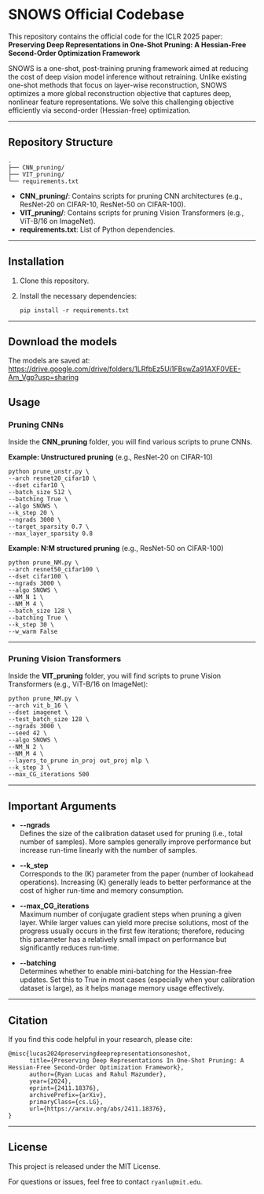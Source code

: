 # SNOWS Official Codebase

This repository contains the official code for the ICLR 2025 paper:  
**Preserving Deep Representations in One-Shot Pruning: A Hessian-Free Second-Order Optimization Framework**

SNOWS is a one-shot, post-training pruning framework aimed at reducing the cost of deep vision model inference without retraining. Unlike existing one-shot methods that focus on layer-wise reconstruction, SNOWS optimizes a more global reconstruction objective that captures deep, nonlinear feature representations. We solve this challenging objective efficiently via second-order (Hessian-free) optimization.

---

## Repository Structure

```
.
├── CNN_pruning/
├── VIT_pruning/
└── requirements.txt
```

- **CNN_pruning/**: Contains scripts for pruning CNN architectures (e.g., ResNet-20 on CIFAR-10, ResNet-50 on CIFAR-100).  
- **VIT_pruning/**: Contains scripts for pruning Vision Transformers (e.g., ViT-B/16 on ImageNet).  
- **requirements.txt**: List of Python dependencies.

---

## Installation

1. Clone this repository.
2. Install the necessary dependencies:

   ```
   pip install -r requirements.txt
   ```

---

## Download the models

The models are saved at: https://drive.google.com/drive/folders/1LRfbEz5Ui1FBswZa91AXF0VEE-Am_Vgp?usp=sharing

## Usage

### Pruning CNNs

Inside the **CNN_pruning** folder, you will find various scripts to prune CNNs.

**Example: Unstructured pruning** (e.g., ResNet-20 on CIFAR-10)
```
python prune_unstr.py \
--arch resnet20_cifar10 \
--dset cifar10 \
--batch_size 512 \
--batching True \
--algo SNOWS \
--k_step 20 \
--ngrads 3000 \
--target_sparsity 0.7 \
--max_layer_sparsity 0.8
```

**Example: N:M structured pruning** (e.g., ResNet-50 on CIFAR-100)
```
python prune_NM.py \
--arch resnet50_cifar100 \
--dset cifar100 \
--ngrads 3000 \
--algo SNOWS \
--NM_N 1 \
--NM_M 4 \
--batch_size 128 \
--batching True \
--k_step 30 \
--w_warm False
```

---

### Pruning Vision Transformers

Inside the **VIT_pruning** folder, you will find scripts to prune Vision Transformers (e.g., ViT-B/16 on ImageNet):

```
python prune_NM.py \
--arch vit_b_16 \
--dset imagenet \
--test_batch_size 128 \
--ngrads 3000 \
--seed 42 \
--algo SNOWS \
--NM_N 2 \
--NM_M 4 \
--layers_to_prune in_proj out_proj mlp \
--k_step 3 \
--max_CG_iterations 500
```

---

## Important Arguments

- **--ngrads**  
  Defines the size of the calibration dataset used for pruning (i.e., total number of samples). More samples generally improve performance but increase run-time linearly with the number of samples.

- **--k_step**  
  Corresponds to the \(K\) parameter from the paper (number of lookahead operations). Increasing \(K\) generally leads to better performance at the cost of higher run-time and memory consumption.

- **--max_CG_iterations**  
  Maximum number of conjugate gradient steps when pruning a given layer. While larger values can yield more precise solutions, most of the progress usually occurs in the first few iterations; therefore, reducing this parameter has a relatively small impact on performance but significantly reduces run-time.

- **--batching**  
  Determines whether to enable mini-batching for the Hessian-free updates. Set this to True in most cases (especially when your calibration dataset is large), as it helps manage memory usage effectively.

---

## Citation

If you find this code helpful in your research, please cite:

```
@misc{lucas2024preservingdeeprepresentationsoneshot,
      title={Preserving Deep Representations In One-Shot Pruning: A Hessian-Free Second-Order Optimization Framework}, 
      author={Ryan Lucas and Rahul Mazumder},
      year={2024},
      eprint={2411.18376},
      archivePrefix={arXiv},
      primaryClass={cs.LG},
      url={https://arxiv.org/abs/2411.18376}, 
}
```

---

## License

This project is released under the MIT License. 

For questions or issues, feel free to contact `ryanlu@mit.edu`.
